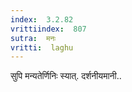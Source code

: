 ```yaml
---
index:  3.2.82
vrittiindex:  807
sutra:  मनः
vritti:  laghu 
---
```


सुपि मन्यतेर्णिनिः स्यात्. दर्शनीयमानी..

